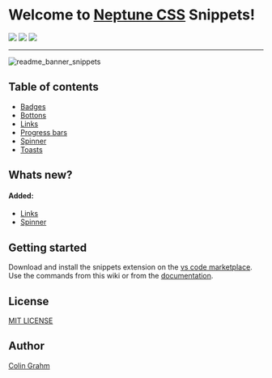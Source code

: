 # Welcome to [Neptune CSS](https://neptunecss.org) Snippets!

![](https://img.shields.io/github/v/tag/neptune-css/neptune-snippets?color=%2300AACC) ![](https://img.shields.io/npm/dm/@neptune-css/neptune?color=%2300AACC) ![](https://img.shields.io/npm/l/@neptune-css/neptune?color=%2300AACC) 

***

![readme_banner_snippets](https://github.com/neptune-css/neptune-snippets/assets/122671813/b6457f69-014c-4972-abf0-a46c26ac0fa8)

## Table of contents

- [Badges](https://github.com/neptune-css/neptune-snippets/wiki/Badges)
- [Bottons](https://github.com/neptune-css/neptune-snippets/wiki/Buttons)
- [Links](https://github.com/neptune-css/neptune-snippets/wiki/Links)
- [Progress bars](https://github.com/neptune-css/neptune-snippets/wiki/Progress-bars)
- [Spinner](https://github.com/neptune-css/neptune-snippets/wiki/Spinner)
- [Toasts](https://github.com/neptune-css/neptune-snippets/wiki/Toasts)

## Whats new?

#### Added:

- [Links](#links)
- [Spinner](#spinner)

## Getting started

Download and install the snippets extension on the [vs code marketplace](https://marketplace.visualstudio.com/items?itemName=NeptuneCSS.neptune-snippets). Use the commands from this wiki or from the [documentation](https://neptune-css.gitbook.io/neptune-css-docs/vs-code-snippets).

## License

[MIT LICENSE](https://github.com/neptune-css/neptune-snippets/blob/main/LICENSE)

## Author

[Colin Grahm](https://github.com/CGWebDev2003)
